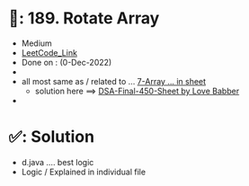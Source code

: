 # 📄: 189. Rotate Array

- Medium
- [LeetCode_Link](https://leetcode.com/problems/rotate-array/)
- Done on : (0-Dec-2022)
-
- all most same as / related to ... [7-Array ... in sheet](https://docs.google.com/spreadsheets/d/1-tJhKLvCRnb4KHBgQsDFLWERWeFerVZQaVP1v12COuQ/edit)
  - solution here ==> [DSA-Final-450-Sheet by Love Babber](https://github.com/withrvr/DSA-Final-450-Sheet)
-

# ✅: Solution

- d.java .... best logic
- Logic / Explained in individual file
